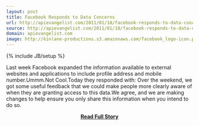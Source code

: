 ```yaml
---
layout: post
title: Facebook Responds to Data Concerns
url: http://apievangelist.com/2011/01/18/facebook-responds-to-data-concerns/
source: http://apievangelist.com/2011/01/18/facebook-responds-to-data-concerns/
domain: apievangelist.com
image: http://kinlane-productions.s3.amazonaws.com/facebook_logo-icon.png
---
```

{% include JB/setup %}<p>Last week Facebook expanded the information available to external websites and applications to include profile address and mobile number.Ummm.Not Cool.Today they responded with:
Over the weekend, we got some useful feedback that we could make people more clearly aware of when they are granting access to this data.We agree, and we are making changes to help ensure you only share this information when you intend to do so.</p>
<center><p><a href="http://apievangelist.com/2011/01/18/facebook-responds-to-data-concerns/" style='padding:25px; font-sze:18px; font-weight: bold;'>Read Full Story</a></p></center>

